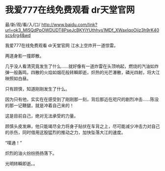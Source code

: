 # 我爱777在线免费观看 dr天堂官网

最/新/观/看/入/口/ http://www.baidu.com/link?url=ok3_Ml5QdPpOWDUDT8PseJcBKYiYUthhvs1MDf_XWaxIqoOiiz3h9rK40scs4rg4&wd

我爱777在线免费观看 dr天堂官网
江水上空炸开一道惊雷。

两道身影一撞即散。

几乎没人看清究竟发生了什么……就好像有一道炸雷在头顶响起，燃烧的汽油如炸弹一般轰鸣，四散的火焰如烟花般转瞬即逝，炽热的光芒瀑散，磷光四射，将大江映照如白昼。

只有顾慎，知道刚刚发生了什么。

因为只有他，实实在在感受到了刚刚那一刻，背后那近在咫尺的剧烈冲击……陈没的那一记鞭腿，就是冲着自己来的！

这是目前自己，绝对无法承受的力量。

顾慎头皮发麻，他只能竭尽全力将身子贴伏在车背之上，尽可能减少冲击力对自己的杀伤，同时借用这股猛烈的推动之力，加快坠落大江的速度。

“噗通！”

炽烈的油火纷纷扬扬落下。

光明转瞬即逝。。
